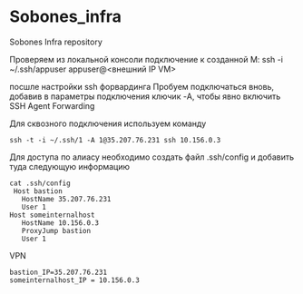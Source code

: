 # Sobones_infra
Sobones Infra repository

Проверяем из локальной консоли подключение к созданной
M: ssh -i ~/.ssh/appuser appuser@<внешний IP VM>

посшле настройки ssh форвардинга 
Пробуем подключаться вновь, добавив в параметры
подключения ключик -A, чтобы явно включить SSH Agent
Forwarding

Для сквозного подключения используем команду

````
ssh -t -i ~/.ssh/1 -A 1@35.207.76.231 ssh 10.156.0.3
````

Для доступа по алиасу необходимо создать файл .ssh/config и добавить туда следующую информацию
````
cat .ssh/config
 Host bastion
   HostName 35.207.76.231
   User 1
Host someinternalhost
   HostName 10.156.0.3
   ProxyJump bastion
   User 1
````

VPN
````
bastion_IP=35.207.76.231
someinternalhost_IP = 10.156.0.3
````

